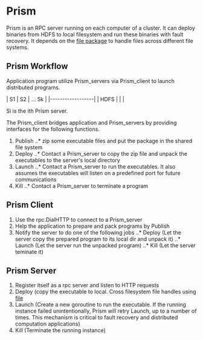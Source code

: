 # Prism

Prism is an RPC server running on each computer of a cluster. It can
deploy binaries from HDFS to local filesystem and run these binaries with fault recovery.
It depends on the [file package](https://github.com/wangkuiyi/file) to handle 
files across different file systems.

## Prism Workflow

Application program utilize Prism_servers via Prism_client to launch distributed programs.


| S1 | S2 | ... Sk |
|------------------|
|       HDFS       |
|                  |

Si is the ith Prism server. 

The Prism_client bridges application and Prism_servers by providing interfaces for the 
following functions.
1. Publish
..* zip some executable files and put the package in the shared file system
2. Deploy
..* Contact a Prism_server to copy the zip file and unpack the executables to the server's 
local directory
3. Launch
..* Contact a Prism_server to run the executables. It also assumes the executables will
listen on a predefined port for future communications
4. Kill
..* Contact a Prism_server to terminate a program


## Prism Client

1. Use the rpc.DialHTTP to connect to a Prism_server
2. Help the application to prepare and pack programs by Publish
3. Notify the server to do one of the following jobs
..* Deploy (Let the server copy the prepared program to its local dir and unpack it)
..* Launch (Let the server run the unpacked program)
..* Kill (Let the server teminate it)


## Prism Server

1. Register itself as a rpc server and listen to HTTP requests
2. Deploy (copy the executable to local. Cross filesystem file handles using [file](https://github.com/wangkuiyi/file)
3. Launch (Create a new goroutine to run the executable. If the running instance failed unintentionally, Prism will retry Launch, up to a number of times. This mechanism is critical to fault recovery and distributed computation applications) 
4. Kill (Terminate the running instance)
